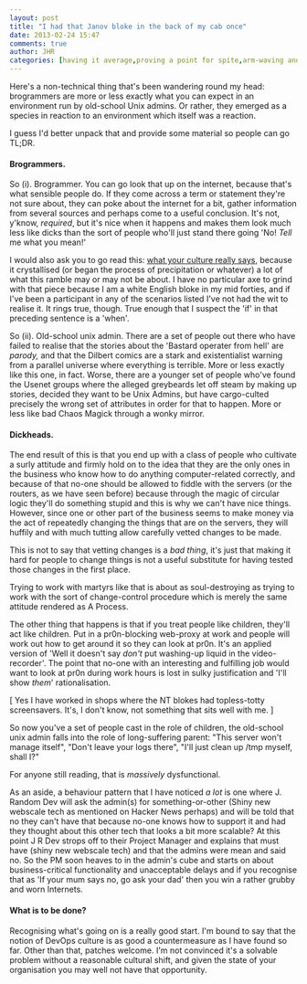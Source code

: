 ```yaml
---
layout: post
title: "I had that Janov bloke in the back of my cab once"
date: 2013-02-24 15:47
comments: true
author: JHR
categories: [having it average,proving a point for spite,arm-waving and speculation]
---
```

Here's a non-technical thing that's been wandering round my head: brogrammers are more or less exactly what you can
expect in an environment run by old-school Unix admins. Or rather, they emerged as a species in reaction to an
environment which itself was a reaction.

I guess I'd better unpack that and provide some material so people can go TL;DR.

#### Brogrammers.
So (i). Brogrammer. You can go look that up on the internet, because that's what sensible people do. If they come across
a term or statement they're not sure about, they can poke about the internet for a bit, gather information from several
sources and perhaps come to a useful conclusion. It's not, y'know, _required_, but it's nice when it happens and makes
them look much less like dicks than the sort of people who'll just stand there going 'No! _Tell_ me what you mean!'

I would also ask you to go read this: [what your culture really says](http://blog.prettylittlestatemachine.com/blog/2013/02/20/what-your-culture-really-says), because it crystallised (or
began the process of precipitation or whatever) a lot of what this ramble may or may not be about. I have no particular
axe to grind with that piece because I am a white English bloke  in my mid forties, and if I've been a participant in
any of the scenarios listed I've not had the wit to realise it. It rings true, though. True enough that I suspect the
'if' in that preceding sentence is a 'when'.

<!-- more -->

So (ii). Old-school unix admin. There are a set of people out there who have failed to realise that the stories about
the 'Bastard operater from hell' are _parody,_  and that the Dilbert comics are a stark and existentialist warning from
a parallel universe where everything is terrible. More or less exactly like this one, in fact. Worse, there are a
younger set of people who've found the Usenet groups where the alleged greybeards let off steam by making up stories,
decided they want to be Unix Admins, but have cargo-culted precisely the wrong set of attributes in order for that to
happen. More or less like bad Chaos Magick through a wonky mirror.

#### Dickheads.
The end result of this is that you end up with a class of people who cultivate a surly attitude and firmly hold on to
the idea that they are the only ones in the business who know how to do anything computer-related correctly, and
because of that no-one should be allowed to fiddle with the servers (or the routers, as we have seen before) because
through the magic of circular logic they'll do something stupid and this is why we can't have nice things. However,
since one or other part of the business seems to make money via the act of repeatedly changing the things that are on
the servers, they will huffily and with much tutting allow carefully vetted changes to be made.

This is not to say that vetting changes is a _bad thing_, it's just that making it hard for people to change things is
not a useful substitute for having tested those changes in the first place.

Trying to work with martyrs like that is about as soul-destroying as trying to work with the sort of change-control
procedure which is merely the same attitude rendered as A Process.

The other thing that happens is that if you treat people like children, they'll act like children. Put in a
pr0n-blocking web-proxy at work and people will work out how to get around it so they can look at pr0n. It's an applied
version of 'Well it doesn't say _don't_ put washing-up liquid in the video-recorder'. The point that no-one with an
interesting and fulfilling job would want to look at pr0n during work hours is lost in sulky justification and 'I'll
show _them_' rationalisation.

[ Yes I have worked in shops where the NT blokes had topless-totty screensavers. It's, I don't know, not something that
sits well with me. ]

So now you've a set of people cast in the role of children, the old-school unix admin falls into the role of
long-suffering parent: "This server won't manage itself", "Don't leave your logs there", "I'll just clean up /tmp
myself, shall I?"

For anyone still reading, that is _massively_ dysfunctional. 

As an aside, a behaviour pattern that I have noticed _a lot_ is one where J. Random Dev will ask the admin(s) for
something-or-other (Shiny new webscale tech as mentioned on Hacker News perhaps) and will be told that no they can't
have that because no-one knows how to support it and had they thought about this other tech that looks a bit more
scalable? At this point J R Dev strops off to their Project Manager and explains that must have (shiny new webscale
tech) and that the admins were mean and said no. So the PM soon heaves to in the admin's cube and starts on about
business-critical functionality and unacceptable delays and if you recognise that as 'If your mum says no, go ask your
dad' then you win a rather grubby and worn Internets.

#### What is to be done?
Recognising what's going on is a really good start. I'm bound to say that the notion of DevOps culture is as good a
countermeasure as I have found so far. Other than that, patches welcome. I'm not convinced it's a solvable problem
without a reasonable cultural shift, and given the state of your organisation you may well not have that opportunity.

